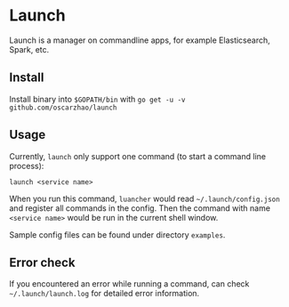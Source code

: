 # Launch

Launch is a manager on commandline apps, for example Elasticsearch, Spark, etc.

## Install

Install binary into `$GOPATH/bin` with `go get -u -v github.com/oscarzhao/launch`

## Usage

Currently, `launch` only support one command (to start a command line process):

```launch <service name>```

When you run this command, `luancher` would read `~/.launch/config.json` and register all commands in the config.  Then the command with name `<service name>` would be run in the current shell window.

Sample config files can be found under directory `examples`.

## Error check

If you encountered an error while running a command, can check `~/.launch/launch.log` for detailed error information.